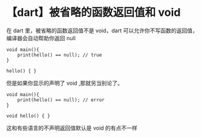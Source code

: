 # 【dart】被省略的函数返回值和 void

在 dart 里，被省略的函数返回值不是 void，dart 可以允许你不写函数的返回值，编译器会自动帮助你返回 null

```
void main(){
    print(hello() == null); // true
}

hello() { }
```

但是如果你显示的声明了 void ,那就另当别论了。

```
void main(){
    print(hello() == null); // error
}

void hello() { }
```

这和有些语言的不声明返回值默认是 void 的有点不一样